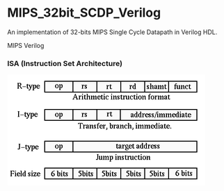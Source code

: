 # MIPS_32bit_SCDP_Verilog
An implementation of 32-bits MIPS Single Cycle Datapath in Verilog HDL.

MIPS
Verilog

### ISA (Instruction Set Architecture)
![](unnamed.gif)
